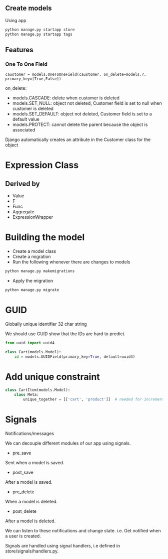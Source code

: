 

## Create models
Using app
```python
python manage.py startapp store
python manage.py startapp tags
```

## Features
### One To One Field
`caustomer = models.OneToOneField(caustomer, on_delete=models.?, primary_key=[True,False])`

on_delete:
- models.CASCADE: delete when customer is deleted
- models.SET_NULL: object not deleted, Customer field is set to null when customer is deleted 
- models.SET_DEFAULT: object not deleted, Customer field is set to a default value
- models.PROTECT: cannot delete the parent because the object is associated

Django automatically creates an attribute in the Customer class for the object

# Expression Class
## Derived by
- Value
- F
- Func
- Aggregate 
- ExpressionWrapper


# Building the model
- Create a model class
- Create a migration
- Run the following whenever there are changes to models
```bash
python manage.py makemigrations
```
- Apply the migration
```bash
python manage.py migrate
```



# GUID
Globally unique identifier
32 char string

We should use GUID show that the IDs are hard to predict.

```python
from uuid import uuid4

class Cart(models.Model):
    id = models.UUIDField(primary_key=True, default=uuid4)
```

# Add unique constraint
 
```python
class CartItem(models.Model):
    class Meta:
        unique_together = [['cart', 'product']]  # needed for incrementing product qty for a cart instead of creating a new (cart, product) record
```


# Signals

Notifications/messages

We can decouple different modules of our app using signals.

- pre_save

Sent when a model is saved.

- post_save

After a model is saved.

- pre_delete

When a model is deleted.

- post_delete

After a model is deleted.

We can listen to these notifications and change state.
i.e. Get notified when a user is created.

Signals are handled using signal handlers, i.e defined in store/signals/handlers.py.